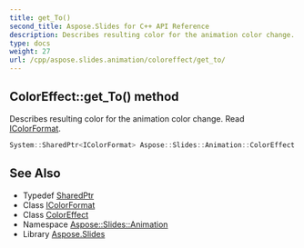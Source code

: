 ```yaml
---
title: get_To()
second_title: Aspose.Slides for C++ API Reference
description: Describes resulting color for the animation color change. Read IColorFormat.
type: docs
weight: 27
url: /cpp/aspose.slides.animation/coloreffect/get_to/
---
```

## ColorEffect::get_To() method


Describes resulting color for the animation color change. Read [IColorFormat](../../../aspose.slides/icolorformat/).

```cpp
System::SharedPtr<IColorFormat> Aspose::Slides::Animation::ColorEffect::get_To() override
```

## See Also

* Typedef [SharedPtr](../../system/sharedptr/)
* Class [IColorFormat](../../aspose.slides/icolorformat/)
* Class [ColorEffect](./)
* Namespace [Aspose::Slides::Animation](../)
* Library [Aspose.Slides](../../)